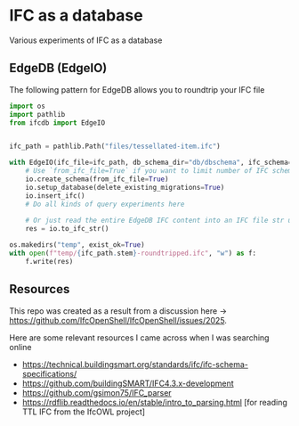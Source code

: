 # IFC as a database
Various experiments of IFC as a database

## EdgeDB (EdgeIO)

The following pattern for EdgeDB allows you to roundtrip your IFC file

````python
import os
import pathlib
from ifcdb import EdgeIO


ifc_path = pathlib.Path("files/tessellated-item.ifc")

with EdgeIO(ifc_file=ifc_path, db_schema_dir="db/dbschema", ifc_schema="IFC4x1", database="testdb") as io:
    # Use `from_ifc_file=True` if you want to limit number of IFC schema elements to what's contained in your IFC file    
    io.create_schema(from_ifc_file=True)
    io.setup_database(delete_existing_migrations=True)
    io.insert_ifc()
    # Do all kinds of query experiments here
    
    # Or just read the entire EdgeDB IFC content into an IFC file str using ifcopenshell like this
    res = io.to_ifc_str()

os.makedirs("temp", exist_ok=True)
with open(f"temp/{ifc_path.stem}-roundtripped.ifc", "w") as f:
    f.write(res)
````


## Resources

This repo was created as a result from a discussion here -> https://github.com/IfcOpenShell/IfcOpenShell/issues/2025.

Here are some relevant resources I came across when I was searching online

* https://technical.buildingsmart.org/standards/ifc/ifc-schema-specifications/
* https://github.com/buildingSMART/IFC4.3.x-development
* https://github.com/gsimon75/IFC_parser
* https://rdflib.readthedocs.io/en/stable/intro_to_parsing.html [for reading TTL IFC from the IfcOWL project]